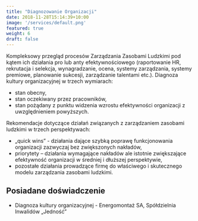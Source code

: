 ```yaml
---
title: "Diagnozowanie Organizacji"
date: 2018-11-28T15:14:39+10:00
image: '/services/default.png'
featured: true
weight: 6
draft: false
---
```

Kompleksowy przegląd procesów Zarządzania Zasobami Ludzkimi pod kątem ich działania pro lub anty efektywnościowego (raportowanie HR, rekrutacja i selekcja, wynagradzanie, ocena, systemy zarządzania, systemy premiowe, planowanie sukcesji, zarządzanie talentami etc.).
Diagnoza kultury organizacyjnej w trzech wymiarach:

* stan obecny,
* stan oczekiwany przez pracowników,
* stan pożądany z punktu widzenia wzrostu efektywności organizacji z uwzględnieniem powyższych.

Rekomendacje dotyczące działań związanych z zarządzaniem zasobami ludzkimi w trzech perspektywach:

* „quick wins” - działania dające szybką poprawę funkcjonowania organizacji zazwyczaj bez zwiększonych nakładów,
* priorytety – działania wymagające nakładów ale istotnie zwiększające efektywność organizacji w średniej i dłuższej perspektywie,
* pozostałe działania prowadzące firmę do właściwego i skutecznego modelu zarządzania zasobami ludzkimi.

## Posiadane doświadczenie

* Diagnoza kultury organizacyjnej - Energomontaż SA, Spółdzielnia Inwalidów „Jedność”
